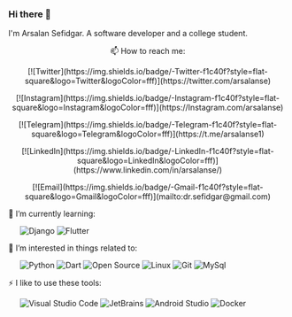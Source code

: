 ### Hi there 👋

I'm Arsalan Sefidgar. A software developer and a college student.

<p align="center">
📫 How to reach me: 
<p align="center">
[![Twitter](https://img.shields.io/badge/-Twitter-f1c40f?style=flat-square&logo=Twitter&logoColor=fff)](https://twitter.com/arsalanse) </p><p align="center"> [![Instagram](https://img.shields.io/badge/-Instagram-f1c40f?style=flat-square&logo=Instagram&logoColor=fff)](https://Instagram.com/arsalanse) </p><p align="center"> [![Telegram](https://img.shields.io/badge/-Telegram-f1c40f?style=flat-square&logo=Telegram&logoColor=fff)](https://t.me/arsalanse1) </p><p align="center"> [![LinkedIn](https://img.shields.io/badge/-LinkedIn-f1c40f?style=flat-square&logo=LinkedIn&logoColor=fff)](https://www.linkedin.com/in/arsalanse/) </p><p align="center"> [![Email](https://img.shields.io/badge/-Gmail-f1c40f?style=flat-square&logo=Gmail&logoColor=fff)](mailto:dr.sefidgar@gmail.com)</p>
</p>

🌱 I’m currently learning:

&ensp;&ensp;&ensp;![Django](https://img.shields.io/badge/-Django-34495e?style=flat-square&logo=Django&logoColor=fff) ![Flutter](https://img.shields.io/badge/-Flutter-34495e?style=flat-square&logo=Flutter&logoColor=fff)

🎉 I’m interested in things related to:

&ensp;&ensp;&ensp;![Python](https://img.shields.io/badge/-Python-34495e?style=flat-square&logo=Python&logoColor=fff) ![Dart](https://img.shields.io/badge/-Dart-34495e?style=flat-square&logo=Dart&logoColor=fff) ![Open Source](https://img.shields.io/badge/-Open%20Source-34495e?style=flat-square&logo=Open%20Source%20Initiative&logoColor=fff) ![Linux](https://img.shields.io/badge/-Linux-34495e?style=flat-square&logo=Linux&logoColor=fff) ![Git](https://img.shields.io/badge/-Git-34495e?style=flat-square&logo=Git&logoColor=fff) ![MySql](https://img.shields.io/badge/-MySql-34495e?style=flat-square&logo=MySql&logoColor=fff)

⚡ I like to use these  tools:

&ensp;&ensp;&ensp;![Visual Studio Code](https://img.shields.io/badge/-Visual%20Studio%20Code-34495e?style=flat-square&logo=Visual%20Studio%20Code&logoColor=fff) ![JetBrains](https://img.shields.io/badge/-JetBrains-34495e?style=flat-square&logo=JetBrains&logoColor=fff) ![Android Studio](https://img.shields.io/badge/-Android%20Studio-34495e?style=flat-square&logo=Android%20Studio&logoColor=fff) ![Docker](https://img.shields.io/badge/-Docker-34495e?style=flat-square&logo=Docker&logoColor=fff)
